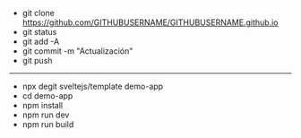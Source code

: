 - git clone https://github.com/GITHUBUSERNAME/GITHUBUSERNAME.github.io
- git status
- git add -A
- git commit -m "Actualización"
- git push
---------------------------------------------
- npx degit sveltejs/template demo-app
- cd demo-app
- npm install
- npm run dev
- npm run build